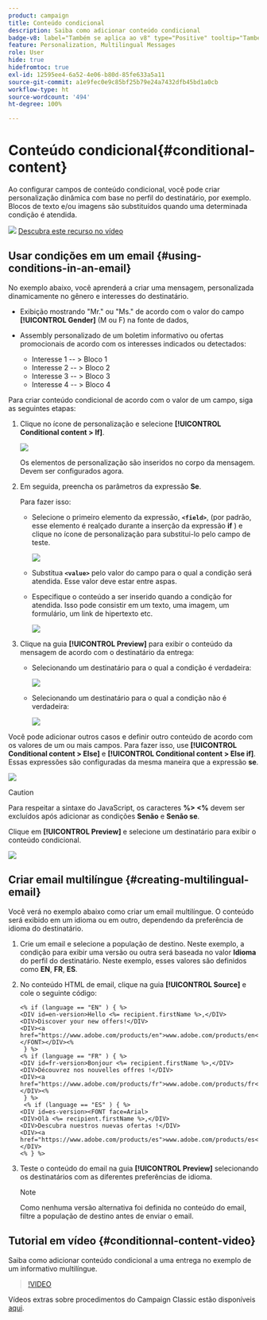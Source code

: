 ```yaml
---
product: campaign
title: Conteúdo condicional
description: Saiba como adicionar conteúdo condicional
badge-v8: label="Também se aplica ao v8" type="Positive" tooltip="Também se aplica ao Campaign v8"
feature: Personalization, Multilingual Messages
role: User
hide: true
hidefromtoc: true
exl-id: 12595ee4-6a52-4e06-b80d-85fe633a5a11
source-git-commit: a1e9fec0e9c85bf25b79e24a7432dfb45bd1a0cb
workflow-type: ht
source-wordcount: '494'
ht-degree: 100%

---
```


# Conteúdo condicional{#conditional-content}

Ao configurar campos de conteúdo condicional, você pode criar personalização dinâmica com base no perfil do destinatário, por exemplo. Blocos de texto e/ou imagens são substituídos quando uma determinada condição é atendida.

![](assets/do-not-localize/how-to-video.png) [Descubra este recurso no vídeo](#conditionnal-content-video)


## Usar condições em um email {#using-conditions-in-an-email}

No exemplo abaixo, você aprenderá a criar uma mensagem, personalizada dinamicamente no gênero e interesses do destinatário.

* Exibição mostrando &quot;Mr.&quot; ou &quot;Ms.&quot; de acordo com o valor do campo **[!UICONTROL Gender]** (M ou F) na fonte de dados,
* Assembly personalizado de um boletim informativo ou ofertas promocionais de acordo com os interesses indicados ou detectados:

   * Interesse 1 -- > Bloco 1
   * Interesse 2 -- > Bloco 2
   * Interesse 3 -- > Bloco 3
   * Interesse 4 -- > Bloco 4

Para criar conteúdo condicional de acordo com o valor de um campo, siga as seguintes etapas:

1. Clique no ícone de personalização e selecione **[!UICONTROL Conditional content > If]**.

   ![](assets/s_ncs_user_conditional_content02.png)

   Os elementos de personalização são inseridos no corpo da mensagem. Devem ser configurados agora.

1. Em seguida, preencha os parâmetros da expressão **Se**.

   Para fazer isso:

   * Selecione o primeiro elemento da expressão, **`<field>`**, (por padrão, esse elemento é realçado durante a inserção da expressão **if** ) e clique no ícone de personalização para substitui-lo pelo campo de teste.

     ![](assets/s_ncs_user_conditional_content03.png)

   * Substitua **`<value>`** pelo valor do campo para o qual a condição será atendida. Esse valor deve estar entre aspas.
   * Especifique o conteúdo a ser inserido quando a condição for atendida. Isso pode consistir em um texto, uma imagem, um formulário, um link de hipertexto etc.

     ![](assets/s_ncs_user_conditional_content04.png)

1. Clique na guia **[!UICONTROL Preview]** para exibir o conteúdo da mensagem de acordo com o destinatário da entrega:

   * Selecionando um destinatário para o qual a condição é verdadeira:

     ![](assets/s_ncs_user_conditional_content05.png)

   * Selecionando um destinatário para o qual a condição não é verdadeira:

     ![](assets/s_ncs_user_conditional_content06.png)

Você pode adicionar outros casos e definir outro conteúdo de acordo com os valores de um ou mais campos. Para fazer isso, use **[!UICONTROL Conditional content > Else]** e **[!UICONTROL Conditional content > Else if]**. Essas expressões são configuradas da mesma maneira que a expressão **se**.

![](assets/s_ncs_user_conditional_content07.png)

>[!CAUTION]
>
>Para respeitar a sintaxe do JavaScript, os caracteres **%> &lt;%** devem ser excluídos após adicionar as condições **Senão** e **Senão se**.

Clique em **[!UICONTROL Preview]** e selecione um destinatário para exibir o conteúdo condicional.

![](assets/s_ncs_user_conditional_content08.png)

## Criar email multilíngue {#creating-multilingual-email}

Você verá no exemplo abaixo como criar um email multilíngue. O conteúdo será exibido em um idioma ou em outro, dependendo da preferência de idioma do destinatário.

1. Crie um email e selecione a população de destino. Neste exemplo, a condição para exibir uma versão ou outra será baseada no valor **Idioma** do perfil do destinatário. Neste exemplo, esses valores são definidos como **EN**, **FR**, **ES**.
1. No conteúdo HTML de email, clique na guia **[!UICONTROL Source]** e cole o seguinte código:

   ```
   <% if (language == "EN" ) { %>
   <DIV id=en-version>Hello <%= recipient.firstName %>,</DIV>
   <DIV>Discover your new offers!</DIV>
   <DIV><a href="https://www.adobe.com/products/en">www.adobe.com/products/en</A></FONT></DIV><%
    } %>
   <% if (language == "FR" ) { %>
   <DIV id=fr-version>Bonjour <%= recipient.firstName %>,</DIV>
   <DIV>Découvrez nos nouvelles offres !</DIV>
   <DIV><a href="https://www.adobe.com/products/fr">www.adobe.com/products/fr</A></DIV><%
    } %>
    <% if (language == "ES" ) { %>
   <DIV id=es-version><FONT face=Arial>
   <DIV>Olà <%= recipient.firstName %>,</DIV>
   <DIV>Descubra nuestros nuevas ofertas !</DIV>
   <DIV><a href="https://www.adobe.com/products/es">www.adobe.com/products/es</A></DIV>
   <% } %>
   ```

1. Teste o conteúdo do email na guia **[!UICONTROL Preview]** selecionando os destinatários com as diferentes preferências de idioma.

   >[!NOTE]
   >
   >Como nenhuma versão alternativa foi definida no conteúdo do email, filtre a população de destino antes de enviar o email.

## Tutorial em vídeo {#conditionnal-content-video}

Saiba como adicionar conteúdo condicional a uma entrega no exemplo de um informativo multilíngue.

>[!VIDEO](https://video.tv.adobe.com/v/31844?captions=por_br&quality=12)

Vídeos extras sobre procedimentos do Campaign Classic estão disponíveis [aqui](https://experienceleague.adobe.com/docs/campaign-classic-learn/tutorials/overview.html?lang=pt-BR).
